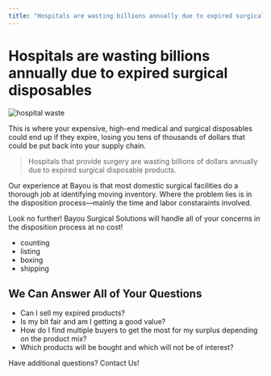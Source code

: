 ```yaml
---
title: "Hospitals are wasting billions annually due to expired surgical disposables"
---
```


# Hospitals are wasting billions annually due to expired surgical disposables

![hospital waste](http://wastebusters.com.pk/wp-content/uploads/2016/12/hospital-waste2-1.jpg)

This is where your expensive, high-end medical and surgical disposables could end up if they expire, losing you tens of thousands of dollars that could be put back into your supply chain.

> Hospitals that provide surgery are wasting billions of dollars annually due to expired surgical disposable products.

Our experience at Bayou is that most domestic surgical facilities do a thorough job at identifying moving inventory. Where the problem lies is in the disposition process—mainly the time and labor constaraints involved.

Look no further! Bayou Surgical Solutions will handle all of your concerns in the disposition process at no cost!

- counting
- listing
- boxing
- shipping

## We Can Answer All of Your Questions

- Can I sell my expired products?
- Is my bit fair and am I getting a good value?
- How do I find multiple buyers to get the most for my surplus depending on the product mix?
- Which products will be bought and which will not be of interest?

Have additional questions? Contact Us!
